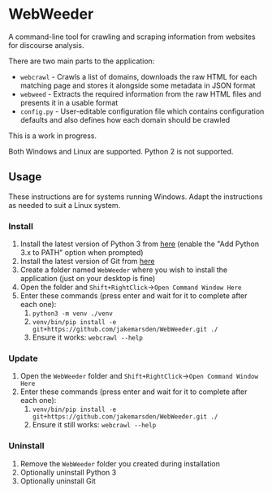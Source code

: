 # WebWeeder

A command-line tool for crawling and scraping information from websites for discourse analysis.

There are two main parts to the application:

- `webcrawl` - Crawls a list of domains, downloads the raw HTML for each matching page and stores it alongside some metadata in JSON format
- `webweed` - Extracts the required information from the raw HTML files and presents it in a usable format
- `config.py` - User-editable configuration file which contains configuration defaults and also defines how each domain should be crawled

This is a work in progress.

Both Windows and Linux are supported.
Python 2 is not supported.

## Usage

These instructions are for systems running Windows.
Adapt the instructions as needed to suit a Linux system.

### Install

1. Install the latest version of Python 3 from [here](https://python.org/downloads/) (enable the "Add Python 3.x to PATH" option when prompted)
1. Install the latest version of Git from [here](https://git-scm.com/downloads)
1. Create a folder named `WebWeeder` where you wish to install the application (just on your desktop is fine)
1. Open the folder and `Shift+RightClick`->`Open Command Window Here`
1. Enter these commands (press enter and wait for it to complete after each one):
    1. `python3 -m venv ./venv`
    1. `venv/bin/pip install -e git+https://github.com/jakemarsden/WebWeeder.git ./`
    1. Ensure it works: `webcrawl --help`

### Update

1. Open the `WebWeeder` folder and `Shift+RightClick`->`Open Command Window Here`
1. Enter these commands (press enter and wait for it to complete after each one):
    1. `venv/bin/pip install -e git+https://github.com/jakemarsden/WebWeeder.git ./`
    1. Ensure it still works: `webcrawl --help`

### Uninstall

1. Remove the `WebWeeder` folder you created during installation
1. Optionally uninstall Python 3
1. Optionally uninstall Git

